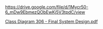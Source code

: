 https://drive.google.com/file/d/1Mycr50-6_mDw9EbmezQObEwKj5V3tpdC/view

[Class Diagram 306 - Final System Design.pdf](https://github.com/MannyKv/Skincredible./files/13757679/Class.Diagram.306.-.Final.System.Design.pdf)

